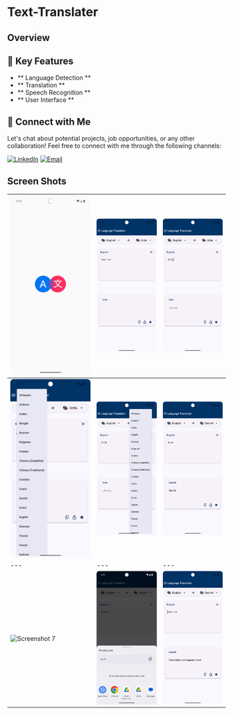 # Text-Translater
## Overview

## 🚀 Key Features
- ** Language Detection **
- ** Translation ** 
- ** Speech Recognition **
- ** User Interface **

## 🤝 Connect with Me
Let's chat about potential projects, job opportunities, or any other collaboration! Feel free to connect with me through the following channels:

[![LinkedIn](https://img.shields.io/badge/LinkedIn-Connect-blue?style=for-the-badge&logo=linkedin)](https://www.linkedin.com/in/muhammad-zohaib-imtiaz-dev)
[![Email](https://img.shields.io/badge/Email-Drop%20a%20Message-red?style=for-the-badge&logo=gmail)](mailto:mzkhan9610@gmail.com)

## Screen Shots

| ![Screenshot 1](https://github.com/ZohaibKhanDev/Text-Translater/blob/master/screenshots/1.png) | ![Screenshot 2](https://github.com/ZohaibKhanDev/Text-Translater/blob/master/screenshots/2.png) | ![Screenshot 3](https://github.com/ZohaibKhanDev/Text-Translater/blob/master/screenshots/3.png) |
| --- | --- | --- |
| ![Screenshot 4](https://github.com/ZohaibKhanDev/Text-Translater/blob/master/screenshots/4.png) | ![Screenshot 5](https://github.com/ZohaibKhanDev/Text-Translater/blob/master/screenshots/5.png) | ![Screenshot 6](https://github.com/ZohaibKhanDev/Text-Translater/blob/master/screenshots/6.png) |
| --- | --- | --- |
| ![Screenshot 7](https://github.com/ZohaibKhanDev/Text-Translater/blob/master/screenshots/7png) | ![Screenshot 8](https://github.com/ZohaibKhanDev/Text-Translater/blob/master/screenshots/8.png) | ![Screenshot 9](https://github.com/ZohaibKhanDev/Text-Translater/blob/master/screenshots/9.png) |
